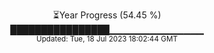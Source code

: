 <p align="center">
⏳Year Progress (54.45 %) <br>
████████████████▁▁▁▁▁▁▁▁▁▁▁▁▁▁ <br>
<sub>Updated: Tue, 18 Jul 2023 18:02:44 GMT</sub>
</p>

